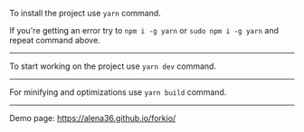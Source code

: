 To install the project use `yarn` command.

If you're getting an error try to `npm i -g yarn` or `sudo npm i -g yarn` and repeat command above.

--- 

To start working on the project use `yarn dev` command.

---

For minifying and optimizations use `yarn build` command.

---

Demo page: https://alena36.github.io/forkio/
